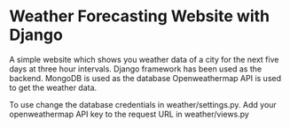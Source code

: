 # Weather Forecasting Website with Django
A simple website which shows you weather data of a city for the next five days at three hour intervals. Django framework has been used as the backend. MongoDB is used as the database
Openweathermap API is used to get the weather data.

To use change the database credentials in weather/settings.py.
Add your openweathermap  API key to the request URL in weather/views.py
